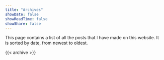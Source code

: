 ```yaml
---
title: "Archives"
showDate: false
showReadTime: false
showShare: false
---
```


This page contains a list of all the posts that I have made on this website. It is sorted by date, from newest to oldest.

{{< archive >}}
